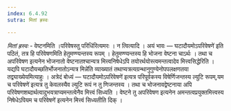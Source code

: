 ```yaml
---
index: 6.4.92
sutra: मितां ह्रस्वः

---
```

_मितां ह्रस्वः_ - वेष्टनमिति ।परिवेषस्तु परिधि॑रित्यमरः । न त्वित्यादि । अयं भावः —  घटादौयमोऽपरिवेषणे॑ इति पठितं, तत्र हि परिवेषणमिति हेतुमण्ण्यन्तस्य रूपम् । हेतुमण्ण्यन्तस्य हि भोजना वेष्टना चाऽर्थः । तथा च अपरिवेषण इत्यनेन भोजनातो वेष्टनातश्चान्यत्र मित्त्वनिषेधेऽपि तयोरर्थयोस्त्वमन्तत्वादेव मित्त्वसिद्धेरिति । यद्यपि घटादौयच्छतिर्भोजनातोऽन्यत्र मिन्ने॑ति व्याख्यातं तथाप्यत्रत्यग्रन्थानुगुण्येनोपपलक्षणतया तद्व्याख्येयमित्याहुः । अत्रेदं बोध्यं —  घटादौयमोऽपरिवेषणे॑ इत्यत्र परिपूर्वकस्य विषेर्णिजन्तस्य ल्युटि रूपम्,यम च परिवेषणे॑ इत्यत्र तु केवलस्यैव ल्युटि रूपं न तु णिजन्तस्य । तथा च भोजनावद्वेष्टनाया अपि परिवेषणशब्दार्थत्वादुभयत्राप्यमन्तत्वेनैव मित्त्वं सिध्यति । वेष्टने तु अपरिवेषण इत्यनेन अमन्तत्वप्रयुक्तमित्त्वस्य निषेधेऽपियम च परिवेषणे॑ इत्यनेन मित्त्वं सिध्यतीति दिक् ।